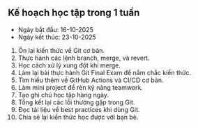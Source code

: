 ## Kế hoạch học tập trong 1 tuần

- Ngày bắt đầu: 16-10-2025  
- Ngày kết thúc: 23-10-2025  

1. Ôn lại kiến thức về Git cơ bản.  
2. Thực hành các lệnh branch, merge, và revert.  
3. Học cách xử lý xung đột khi merge.  
4. Làm lại bài thực hành Git Final Exam để nắm chắc kiến thức.  
5. Tìm hiểu thêm về GitHub Actions và CI/CD cơ bản.  
6. Làm mini project để rèn kỹ năng teamwork.  
7. Tạo ghi chú học tập hàng ngày.  
8. Tổng kết lại các lỗi thường gặp trong Git.  
9. Đọc tài liệu về best practices khi dùng Git.  
10. Chia sẻ lại kiến thức học được với bạn bè.
